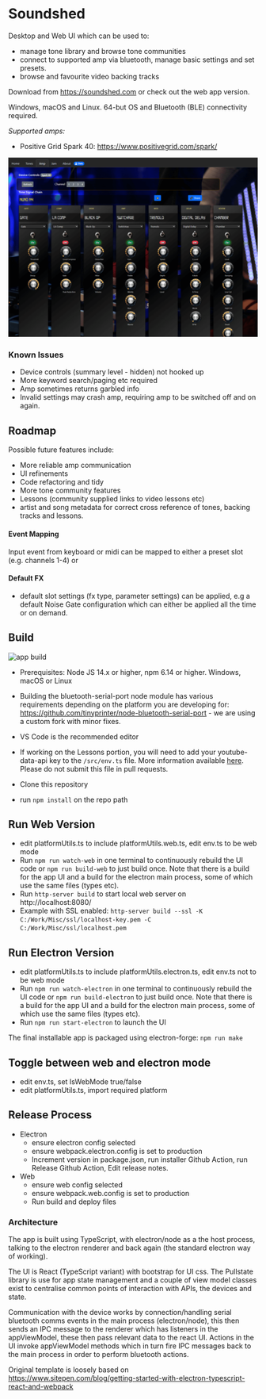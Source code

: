 # Soundshed

Desktop and Web UI which can be used to:
- manage tone library and browse tone communities
- connect to supported amp via bluetooth, manage basic settings and set presets.
- browse and favourite video backing tracks

Download from https://soundshed.com or check out the web app version.

Windows, macOS and Linux. 64-but OS and Bluetooth (BLE) connectivity required.

*Supported amps:*
- Positive Grid Spark 40: https://www.positivegrid.com/spark/

![](docs/screens/ui.png)


### Known Issues
- Device controls (summary level - hidden) not hooked up
- More keyword search/paging etc required
- Amp sometimes returns garbled info
- Invalid settings may crash amp, requiring amp to be switched off and on again.

## Roadmap

Possible future features include:

- More reliable amp communication
- UI refinements
- Code refactoring and tidy
- More tone community features
- Lessons (community supplied links to video lessons etc)
- artist and song metadata for correct cross reference of tones, backing tracks and lessons.

#### Event Mapping
Input event from keyboard or midi can be mapped to either a preset slot (e.g. channels 1-4) or 

#### Default FX
- default slot settings (fx type, parameter settings) can be applied, e.g a default Noise Gate configuration which can either be applied all the time or on demand.

## Build
![app build](https://github.com/soundshed/soundshed-app/workflows/app%20build/badge.svg)
- Prerequisites: Node JS 14.x or higher, npm 6.14 or higher. Windows, macOS or Linux

- Building the bluetooth-serial-port node module has various requirements depending on the platform you are developing for: https://github.com/tinyprinter/node-bluetooth-serial-port - we are using a custom fork with minor fixes.

- VS Code is the recommended editor

- If working on the Lessons portion, you will need to add your youtube-data-api key to the `/src/env.ts` file. More information available [here](https://developers.google.com/youtube/v3/getting-started). Please do not submit this file in pull requests.

- Clone this repository
- run `npm install` on the repo path

## Run Web Version
- edit platformUtils.ts to include platformUtils.web.ts, edit env.ts to be web mode
- Run `npm run watch-web` in one terminal to continuously rebuild the UI code or `npm run build-web` to just build once. Note that there is a build for the app UI and a build for the electron main process, some of which use the same files (types etc).
- Run `http-server build` to start local web server on http://localhost:8080/
- Example with SSL enabled: `http-server build --ssl -K C:/Work/Misc/ssl/localhost-key.pem -C C:/Work/Misc/ssl/localhost.pem`

## Run Electron Version
- edit platformUtils.ts to include platformUtils.electron.ts, edit env.ts not to be web mode
- Run `npm run watch-electron` in one terminal to continuously rebuild the UI code or `npm run build-electron` to just build once. Note that there is a build for the app UI and a build for the electron main process, some of which use the same files (types etc).
- Run `npm run start-electron` to launch the UI

The final installable app is packaged using electron-forge:
`npm run make`

## Toggle between web and electron mode
- edit env.ts, set IsWebMode true/false
- edit platformUtils.ts, import required platform

## Release Process 
- Electron
    - ensure electron config selected
    - ensure webpack.electron.config is set to production
    - Increment version in package.json, run installer Github Action, run Release Github Action, Edit release notes.
- Web
    - ensure web config selected
    - ensure webpack.web.config is set to production
    - Run build and deploy files
    
### Architecture
The app is built using TypeScript, with electron/node as a the host process, talking to the electron renderer and back again (the standard electron way of working).

The UI is React (TypeScript variant) with bootstrap for UI css. The Pullstate library is use for app state management and a couple of view model classes exist to centralise common points of interaction with APIs, the devices and state.

Communication with the device works by connection/handling serial bluetooth comms events in the main process (electron/node), this then sends an IPC message to the renderer which has listeners in the appViewModel, these then pass relevant data to the react UI. Actions in the UI invoke appViewModel methods which in turn fire IPC messages back to the main process in order to perform bluetooth actions.

Original template is loosely based on https://www.sitepen.com/blog/getting-started-with-electron-typescript-react-and-webpack

